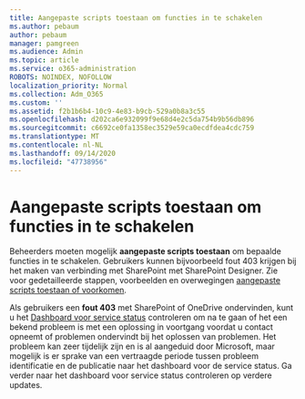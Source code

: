 ```yaml
---
title: Aangepaste scripts toestaan om functies in te schakelen
ms.author: pebaum
author: pebaum
manager: pamgreen
ms.audience: Admin
ms.topic: article
ms.service: o365-administration
ROBOTS: NOINDEX, NOFOLLOW
localization_priority: Normal
ms.collection: Adm_O365
ms.custom: ''
ms.assetid: f2b1b6b4-10c9-4e83-b9cb-529a0b8a3c55
ms.openlocfilehash: d202ca6e932099f9e68d4e2c5da754b9b56db896
ms.sourcegitcommit: c6692ce0fa1358ec3529e59ca0ecdfdea4cdc759
ms.translationtype: MT
ms.contentlocale: nl-NL
ms.lasthandoff: 09/14/2020
ms.locfileid: "47738956"
---
```

# <a name="allow-custom-script-to-enable-features"></a>Aangepaste scripts toestaan om functies in te schakelen

Beheerders moeten mogelijk **aangepaste scripts toestaan** om bepaalde functies in te schakelen. Gebruikers kunnen bijvoorbeeld fout 403 krijgen bij het maken van verbinding met SharePoint met SharePoint Designer. Zie voor gedetailleerde stappen, voorbeelden en overwegingen [aangepaste scripts toestaan of voorkomen](https://docs.microsoft.com/sharepoint/allow-or-prevent-custom-script).

Als gebruikers een **fout 403** met SharePoint of OneDrive ondervinden, kunt u het [Dashboard voor service status](https://admin.microsoft.com/AdminPortal/Home#/servicehealth) controleren om na te gaan of het een bekend probleem is met een oplossing in voortgang voordat u contact opneemt of problemen ondervindt bij het oplossen van problemen. Het probleem kan zeer tijdelijk zijn en is al aangeduid door Microsoft, maar mogelijk is er sprake van een vertraagde periode tussen probleem identificatie en de publicatie naar het dashboard voor de service status. Ga verder naar het dashboard voor service status controleren op verdere updates.

